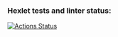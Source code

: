 ### Hexlet tests and linter status:
[![Actions Status](https://github.com/SPBoomer/frontend-project-44/actions/workflows/hexlet-check.yml/badge.svg)](https://github.com/SPBoomer/frontend-project-44/actions)